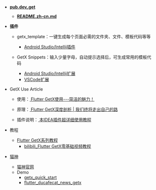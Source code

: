 * [**pub.dev_get**](https://pub.dev/packages/get)
    * [**README.zh-cn.md**](https://github.com/jonataslaw/getx/blob/master/README.zh-cn.md)

* **插件**

    - getx_template：一键生成每个页面必需的文件夹、文件、模板代码等等
        - [Android Studio/Intellij插件](https://plugins.jetbrains.com/plugin/15919-getx)

    - GetX Snippets：输入少量字母，自动提示选择后，可生成常用的模板代码
        - [Android Studio/Intellij扩展](https://plugins.jetbrains.com/plugin/14975-getx-snippets)
        - [VSCode扩展](https://marketplace.visualstudio.com/items?itemName=get-snippets.get-snippets)



* GetX Use Article

    * 使用：[ Flutter GetX使用---简洁的魅力！](https://juejin.cn/post/6924104248275763208)

    * 原理：[ Flutter GetX深度剖析 | 我们终将走出自己的路](https://juejin.cn/post/6984593635681517582)

    * 插件说明：[ 本IDEA插件超详细使用教程](https://juejin.cn/post/7005003323753365517)



* 教程
    * [Flutter GetX系列教程](https://www.liujunmin.com/flutter/getx/introduction.html)
        * [bilibili_Flutter GetX零基础视频教程](https://www.bilibili.com/video/BV1uq4y1U7fF?p=1)



* [猫神](https://github.com/ducafecat)
    * [猫神官网](https://learn.ducafecat.tech/)
    * Demo
        * [getx_quick_start](https://github.com/ducafecat/getx_quick_start)
        * [flutter_ducafecat_news_getx](https://github.com/ducafecat/flutter_ducafecat_news_getx)







